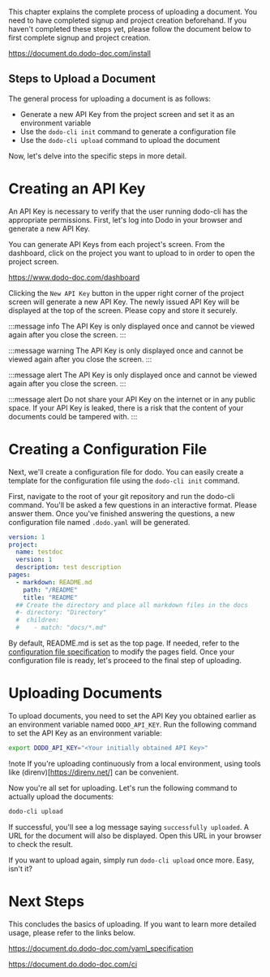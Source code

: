 This chapter explains the complete process of uploading a document.
You need to have completed signup and project creation beforehand.
If you haven't completed these steps yet, please follow the document below to first complete signup and project creation.

https://document.do.dodo-doc.com/install

## Steps to Upload a Document
The general process for uploading a document is as follows:

* Generate a new API Key from the project screen and set it as an environment variable
* Use the `dodo-cli init` command to generate a configuration file
* Use the `dodo-cli upload` command to upload the document

Now, let's delve into the specific steps in more detail.

# Creating an API Key
An API Key is necessary to verify that the user running dodo-cli has the appropriate permissions.
First, let's log into Dodo in your browser and generate a new API Key.

You can generate API Keys from each project's screen.
From the dashboard, click on the project you want to upload to in order to open the project screen.

https://www.dodo-doc.com/dashboard

Clicking the `New API Key` button in the upper right corner of the project screen will generate a new API Key.
The newly issued API Key will be displayed at the top of the screen. Please copy and store it securely.

:::message info
The API Key is only displayed once and cannot be viewed again after you close the screen.
:::

:::message warning
The API Key is only displayed once and cannot be viewed again after you close the screen.
:::

:::message alert
The API Key is only displayed once and cannot be viewed again after you close the screen.
:::

:::message alert
Do not share your API Key on the internet or in any public space.
If your API Key is leaked, there is a risk that the content of your documents could be tampered with.
:::

# Creating a Configuration File
Next, we'll create a configuration file for dodo.
You can easily create a template for the configuration file using the `dodo-cli init` command.

First, navigate to the root of your git repository and run the dodo-cli command.
You'll be asked a few questions in an interactive format. Please answer them.
Once you've finished answering the questions, a new configuration file named `.dodo.yaml` will be generated.

```yaml
version: 1
project:
  name: testdoc
  version: 1
  description: test description
pages:
  - markdown: README.md
    path: "/README"
    title: "README"
  ## Create the directory and place all markdown files in the docs
  #- directory: "Directory"
  #  children:
  #    - match: "docs/*.md"
```

By default, README.md is set as the top page.
If needed, refer to the [configuration file specification](/yaml_specification) to modify the pages field.
Once your configuration file is ready, let's proceed to the final step of uploading.

# Uploading Documents

To upload documents, you need to set the API Key you obtained earlier as an environment variable named `DODO_API_KEY`.
Run the following command to set the API Key as an environment variable:

```bash
export DODO_API_KEY="<Your initially obtained API Key>"
```
!note
If you're uploading continuously from a local environment, using tools like (direnv)[https://direnv.net/] can be convenient.

Now you're all set for uploading.
Let's run the following command to actually upload the documents:

```bash
dodo-cli upload
```

If successful, you'll see a log message saying `successfully uploaded`.
A URL for the document will also be displayed. Open this URL in your browser to check the result.

If you want to upload again, simply run `dodo-cli upload` once more.
Easy, isn't it?

# Next Steps
This concludes the basics of uploading.
If you want to learn more detailed usage, please refer to the links below.

https://document.do.dodo-doc.com/yaml_specification

https://document.do.dodo-doc.com/ci